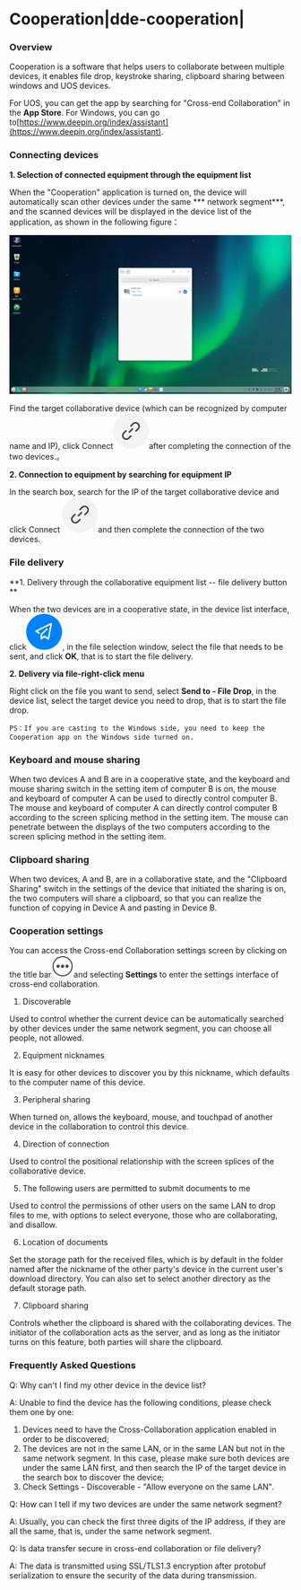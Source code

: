 # Cooperation|dde-cooperation|

### Overview

Cooperation is a software that helps users to collaborate between multiple devices, it enables file drop, keystroke sharing, clipboard sharing between windows and UOS devices.

For UOS, you can get the app by searching for "Cross-end Collaboration" in the **App Store**. For Windows, you can go to[https://www.deepin.org/index/assistant](https://www.deepin.org/index/assistant).

### Connecting devices

**1. Selection of connected equipment through the equipment list**

When the "Cooperation" application is turned on, the device will automatically scan other devices under the same *** network segment***, and the scanned devices will be displayed in the device list of the application, as shown in the following figure：

![listofdevices](./fig/listofdevices.png)

Find the target collaborative device (which can be recognized by computer name and IP), click Connect![dde-cooperation](../common/connect.svg)after completing the connection of the two devices.。

**2. Connection to equipment by searching for equipment IP**

In the search box, search for the IP of the target collaborative device and click Connect ![dde-cooperation](../common/connect.svg)and then complete the connection of the two devices.

###  File delivery

**1. Delivery through the collaborative equipment list -- file delivery button **

When the two devices are in a cooperative state, in the device list interface, click![dde-cooperation](../common/send.svg), in the file selection window, select the file that needs to be sent, and click **OK**, that is to start the file delivery.

**2. Delivery via file-right-click menu**

Right click on the file you want to send, select **Send to - File Drop**, in the device list, select the target device you need to drop, that is to start the file drop.

```
PS：If you are casting to the Windows side, you need to keep the Cooperation app on the Windows side turned on.
```

### Keyboard and mouse sharing

When two devices A and B are in a cooperative state, and the keyboard and mouse sharing switch in the setting item of computer B is on, the mouse and keyboard of computer A can be used to directly control computer B. The mouse and keyboard of computer A can directly control computer B according to the screen splicing method in the setting item. The mouse can penetrate between the displays of the two computers according to the screen splicing method in the setting item.

### Clipboard sharing

When two devices, A and B, are in a collaborative state, and the "Clipboard Sharing" switch in the settings of the device that initiated the sharing is on, the two computers will share a clipboard, so that you can realize the function of copying in Device A and pasting in Device B.

### Cooperation settings

You can access the Cross-end Collaboration settings screen by clicking on the title bar![dde-cooperation](../common/menu.svg)and selecting **Settings** to enter the settings interface of cross-end collaboration.

1. Discoverable

Used to control whether the current device can be automatically searched by other devices under the same network segment, you can choose all people, not allowed.

2. Equipment nicknames

It is easy for other devices to discover you by this nickname, which defaults to the computer name of this device.

3. Peripheral sharing

When turned on, allows the keyboard, mouse, and touchpad of another device in the collaboration to control this device.

4. Direction of connection

Used to control the positional relationship with the screen splices of the collaborative device.

5. The following users are permitted to submit documents to me

Used to control the permissions of other users on the same LAN to drop files to me, with options to select everyone, those who are collaborating, and disallow.

6. Location of documents

Set the storage path for the received files, which is by default in the folder named after the nickname of the other party's device in the current user's download directory. You can also set to select another directory as the default storage path.

7. Clipboard sharing

Controls whether the clipboard is shared with the collaborating devices. The initiator of the collaboration acts as the server, and as long as the initiator turns on this feature, both parties will share the clipboard.

### Frequently Asked Questions

Q: Why can't I find my other device in the device list?

A: Unable to find the device has the following conditions, please check them one by one:

1. Devices need to have the Cross-Collaboration application enabled in order to be discovered;
2. The devices are not in the same LAN, or in the same LAN but not in the same network segment. In this case, please make sure both devices are under the same LAN first, and then search the IP of the target device in the search box to discover the device;
3. Check Settings - Discoverable - "Allow everyone on the same LAN".

Q: How can I tell if my two devices are under the same network segment?

A: Usually, you can check the first three digits of the IP address, if they are all the same, that is, under the same network segment.

Q: Is data transfer secure in cross-end collaboration or file delivery?

A: The data is transmitted using SSL/TLS1.3 encryption after protobuf serialization to ensure the security of the data during transmission.















